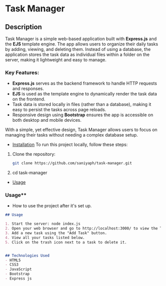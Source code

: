 # Task Manager

## Description
Task Manager is a simple web-based application built with **Express.js** and the **EJS** template engine. The app allows users to organize their daily tasks by adding, viewing, and deleting them. Instead of using a database, the application stores the task data as individual files within a folder on the server, making it lightweight and easy to manage.

### Key Features:
- **Express.js** serves as the backend framework to handle HTTP requests and responses.
- **EJS** is used as the template engine to dynamically render the task data on the frontend.
- Task data is stored locally in files (rather than a database), making it easy to persist the tasks across page reloads.
- Responsive design using **Bootstrap** ensures the app is accessible on both desktop and mobile devices.

With a simple, yet effective design, Task Manager allows users to focus on managing their tasks without needing a complex database setup.

- [Installation](#installation)
To run this project locally, follow these steps:
1. Clone the repository:
   ```bash
   git clone https://github.com/saniyaph/task-manager.git
2. cd task-manager
- [Usage](#usage)



###  Usage**
- How to use the project after it's set up.

```markdown
## Usage

1. Start the server: node index.js
2. Open your web browser and go to http://localhost:3000/ to view the Task Manager application.
3. Add a new task using the "Add Task" button.
4. View all your tasks listed below.
5. Click on the trash icon next to a task to delete it.


## Technologies Used
- HTML5
- CSS3
- JavaScript
- Bootstrap
- Express js



